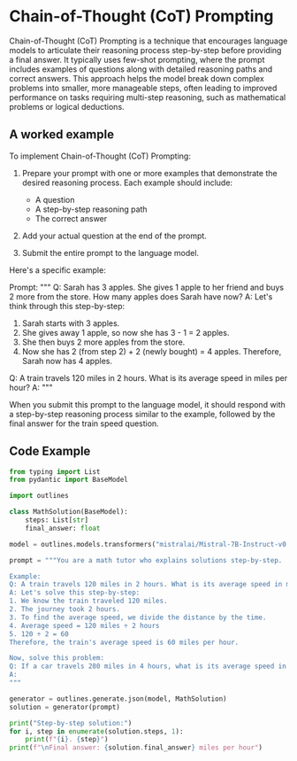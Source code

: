 # Chain-of-Thought (CoT) Prompting


Chain-of-Thought (CoT) Prompting is a technique that encourages language models to articulate their reasoning process step-by-step before providing a final answer. It typically uses few-shot prompting, where the prompt includes examples of questions along with detailed reasoning paths and correct answers. This approach helps the model break down complex problems into smaller, more manageable steps, often leading to improved performance on tasks requiring multi-step reasoning, such as mathematical problems or logical deductions.
    

## A worked example


To implement Chain-of-Thought (CoT) Prompting:

1. Prepare your prompt with one or more examples that demonstrate the desired reasoning process. Each example should include:
   - A question
   - A step-by-step reasoning path
   - The correct answer

2. Add your actual question at the end of the prompt.

3. Submit the entire prompt to the language model.

Here's a specific example:

Prompt:
"""
Q: Sarah has 3 apples. She gives 1 apple to her friend and buys 2 more from the store. How many apples does Sarah have now?
A: Let's think through this step-by-step:
1. Sarah starts with 3 apples.
2. She gives away 1 apple, so now she has 3 - 1 = 2 apples.
3. She then buys 2 more apples from the store.
4. Now she has 2 (from step 2) + 2 (newly bought) = 4 apples.
Therefore, Sarah now has 4 apples.

Q: A train travels 120 miles in 2 hours. What is its average speed in miles per hour?
A:
"""

When you submit this prompt to the language model, it should respond with a step-by-step reasoning process similar to the example, followed by the final answer for the train speed question.
    
## Code Example


```python
from typing import List
from pydantic import BaseModel

import outlines

class MathSolution(BaseModel):
    steps: List[str]
    final_answer: float

model = outlines.models.transformers("mistralai/Mistral-7B-Instruct-v0.2")

prompt = """You are a math tutor who explains solutions step-by-step.

Example:
Q: A train travels 120 miles in 2 hours. What is its average speed in miles per hour?
A: Let's solve this step-by-step:
1. We know the train traveled 120 miles.
2. The journey took 2 hours.
3. To find the average speed, we divide the distance by the time.
4. Average speed = 120 miles ÷ 2 hours
5. 120 ÷ 2 = 60
Therefore, the train's average speed is 60 miles per hour.

Now, solve this problem:
Q: If a car travels 280 miles in 4 hours, what is its average speed in miles per hour?
A:
"""

generator = outlines.generate.json(model, MathSolution)
solution = generator(prompt)

print("Step-by-step solution:")
for i, step in enumerate(solution.steps, 1):
    print(f"{i}. {step}")
print(f"\nFinal answer: {solution.final_answer} miles per hour")
```
    

